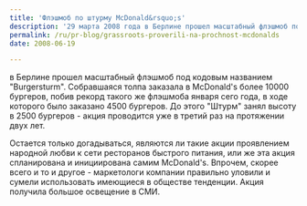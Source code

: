 ```yaml
---
title: 'Флэшмоб по штурму McDonald&rsquo;s'
description: '29 марта 2008 года в Берлине прошел масштабный флэшмоб под кодовым названием &quot;Burgersturm&quot;. Собравшаяся толпа заказала в McDonald&#039;s более 10000 бургеров, побив рекорд такого же флэшмоба января сего года, в ходе которого было заказано 4500 бургеров.'
permalink: /ru/pr-blog/grassroots-proverili-na-prochnost-mcdonalds
date: 2008-06-19

---
```


в Берлине прошел масштабный флэшмоб под кодовым названием "Burgersturm". Собравшаяся толпа заказала в McDonald's более 10000 бургеров, побив рекорд такого же флэшмоба января сего года, в ходе которого было заказано 4500 бургеров. До этого "Штурм" занял высоту в 2500 бургеров - акция проводится уже в третий раз на протяжении двух лет.

Остается только догадываться, являются ли такие акции проявлением народной любви к сети ресторанов быстрого питания, или же эта акция спланирована и инициирована самим McDonald's. Впрочем, скорее всего и то и другое - маркетологи компании правильно уловили и сумели использовать имеющиеся в обществе тенденции. Акция получила большое освещение в СМИ.

<object width="425" height="344"><param name="movie" value="http://www.youtube.com/v/AoJPJAKILbo&hl=en"><param name="wmode" value="transparent"><embed src="http://www.youtube.com/v/AoJPJAKILbo&amp;hl=en" type="application/x-shockwave-flash" width="425" height="344" wmode="transparent"></embed></object>

